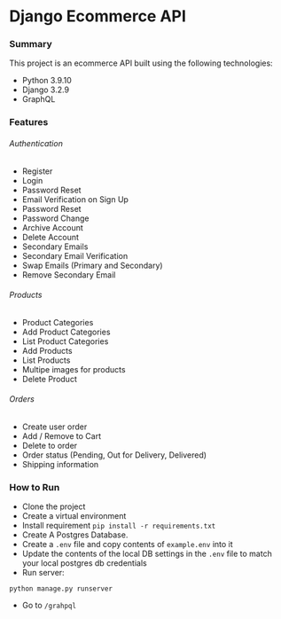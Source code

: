 # Django Ecommerce API
### Summary
This project is an ecommerce API built using the following
technologies:
- Python 3.9.10
- Django 3.2.9
- GraphQL

### Features
###### Authentication 
- Register
- Login
- Password Reset
- Email Verification on Sign Up
- Password Reset
- Password Change
- Archive Account
- Delete Account
- Secondary Emails
- Secondary Email Verification
- Swap Emails (Primary and Secondary)
- Remove Secondary Email

###### Products
- Product Categories 
- Add Product Categories
- List Product Categories
- Add Products
- List Products
- Multipe images for products
- Delete Product

###### Orders
- Create user order
- Add / Remove to Cart
- Delete to order
- Order status (Pending, Out for Delivery, Delivered)
- Shipping information


### How to Run
- Clone the project
- Create a virtual environment
- Install requirement `pip install -r requirements.txt`
- Create A Postgres Database.
- Create a `.env` file and copy contents of `example.env` into it
- Update the contents of the local DB settings in the `.env` file
  to match your local postgres db credentials
- Run server:
```shell
python manage.py runserver
```
- Go to `/grahpql`

